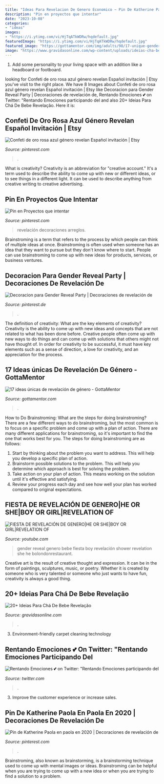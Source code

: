 ```yaml
---
title: "Ideas Para Revelacion De Genero Economico ~ Pin De Katherine Paola En Paola En 2020"
description: "Pin en proyectos que intentar"
date: "2023-10-08"
categories:
- "ideas"
images:
- "https://i.ytimg.com/vi/HjTqATkWDRw/hqdefault.jpg"
featuredImage: "https://i.ytimg.com/vi/HjTqATkWDRw/hqdefault.jpg"
featured_image: "https://gottamentor.com/img/adults/98/17-unique-gender-reveal-ideas-2.jpg"
image: "https://www.gravidasonline.com/wp-content/uploads/ideias-cha-bebe-revelacao-2.jpg"
---
```



1. Add some personality to your living space with an addition like a headboard or footboard.

	

		
looking for Confeti de oro rosa azul género revelan Español invitación | Etsy you've visit to the right place. We have 8 Images about Confeti de oro rosa azul género revelan Español invitación | Etsy like Decoracion para Gender Reveal Party | Decoraciones de revelación de, Rentando Emociones 💕 on Twitter: &quot;Rentando Emociones participando del and also 20+ Ideias Para Chá De Bebe Revelação. Here it is:
		
    
## Confeti De Oro Rosa Azul Género Revelan Español Invitación | Etsy

<img loading=lazy src="https://i.pinimg.com/originals/45/78/06/457806d0412b84c01e2c27db7a2166e3.jpg" onerror="this.onerror=null;this.src='https://tse2.mm.bing.net/th?id=OIP.yyUP8JJH1HgmNWxW-7bvFgHaKX&amp;pid=15.1';" alt="Confeti de oro rosa azul género revelan Español invitación | Etsy">

_Source: pinterest.com_

>. 

	

What is creativity?
Creativity is an abbreviation for "creative account." It's a term used to describe the ability to come up with new or different ideas, or to see things in a different light. It can be used to describe anything from creative writing to creative advertising.

    
## Pin En Proyectos Que Intentar

<img loading=lazy src="https://i.pinimg.com/originals/e4/b5/a4/e4b5a44e981e54b25ea39ea8019c9d5a.jpg" onerror="this.onerror=null;this.src='https://tse2.mm.bing.net/th?id=OIP.-prxlNnQFdsK75Yy0TZqhwAAAA&amp;pid=15.1';" alt="Pin en Proyectos que intentar">

_Source: pinterest.com_

>revelación decoraciones arreglos. 

	

Brainstroming is a term that refers to the process by which people can think of multiple ideas at once. Brainstroming is often used when someone has an idea that they want to pursue but they don't know where to start. People can use brainstroming to come up with new ideas for products, services, or business ventures.

    
## Decoracion Para Gender Reveal Party | Decoraciones De Revelación De

<img loading=lazy src="https://i.pinimg.com/736x/57/ac/bf/57acbfb236c9ae8acbc3b4da32accaf0.jpg" onerror="this.onerror=null;this.src='https://tse3.mm.bing.net/th?id=OIP.XVsw9f9Cbkn-CT6fHPx0zQHaH5&amp;pid=15.1';" alt="Decoracion para Gender Reveal Party | Decoraciones de revelación de">

_Source: pinterest.de_

>. 

	

The definition of creativity: What are the key elements of creativity?
Creativity is the ability to come up with new ideas and concepts that are not related to what has been done before. Creative people often come up with new ways to do things and can come up with solutions that others might not have thought of. In order for creativity to be successful, it must have key elements such as a sense of direction, a love for creativity, and an appreciation for the process.

    
## 17 Ideas únicas De Revelación De Género - GottaMentor

<img loading=lazy src="https://gottamentor.com/img/adults/98/17-unique-gender-reveal-ideas-2.jpg" onerror="this.onerror=null;this.src='https://tse2.mm.bing.net/th?id=OIP.XFcczkSPabu2KFV8wxS2HQHaEP&amp;pid=15.1';" alt="17 ideas únicas de revelación de género - GottaMentor">

_Source: gottamentor.com_

>. 

	

How to Do Brainstroming: What are the steps for doing brainstroming?
There are a few different ways to do brainstroming, but the most common is to focus on a specific problem and come up with a plan of action. There are many different applications for brainstroming, so it's important to find the one that works best for you. The steps for doing brainstroming are as follows: 
1. Start by thinking about the problem you want to address. This will help you develop a specific plan of action.
2. Brainstorm possible solutions to the problem. This will help you determine which approach is best for solving the problem.
3. Take action on your plan of action. This means working on the solution until it's effective and satisfying. 
4. Review your progress each day and see how well your plan has worked compared to original expectations.

    
## FIESTA DE REVELACIÓN DE GENERO|HE OR SHE|BOY OR GIRL|REVELATION OF

<img loading=lazy src="https://i.ytimg.com/vi/HjTqATkWDRw/hqdefault.jpg" onerror="this.onerror=null;this.src='https://tse2.mm.bing.net/th?id=OIP.U90yuvErkJuJZry5TiObdwHaFj&amp;pid=15.1';" alt="FIESTA DE REVELACIÓN DE GENERO|HE OR SHE|BOY OR GIRL|REVELATION OF">

_Source: youtube.com_

>gender reveal genero bebe fiesta boy revelación shower revelation she he bolondonrestaurant. 

	

Creative art is the result of creative thought and expression. It can be in the form of paintings, sculptures, music, or poetry. Whether it is created by someone who is very talented or someone who just wants to have fun, creativity is always a good thing.

    
## 20+ Ideias Para Chá De Bebe Revelação

<img loading=lazy src="https://www.gravidasonline.com/wp-content/uploads/ideias-cha-bebe-revelacao-2.jpg" onerror="this.onerror=null;this.src='https://tse3.mm.bing.net/th?id=OIP.1gu955oKf4WNuqiXF7p2_AHaLH&amp;pid=15.1';" alt="20+ Ideias Para Chá De Bebe Revelação">

_Source: gravidasonline.com_

>. 

	

3. Environment-friendly carpet cleaning technology 

    
## Rentando Emociones 💕 On Twitter: &quot;Rentando Emociones Participando Del

<img loading=lazy src="https://pbs.twimg.com/media/DhZ33aDW0AApqOj.jpg:large" onerror="this.onerror=null;this.src='https://tse3.mm.bing.net/th?id=OIP.QEWQJtP-hIWIFJGUoat8xgHaHa&amp;pid=15.1';" alt="Rentando Emociones 💕 on Twitter: &quot;Rentando Emociones participando del">

_Source: twitter.com_

>. 

	

3. Improve the customer experience or increase sales.

    
## Pin De Katherine Paola En Paola En 2020 | Decoraciones De Revelación De

<img loading=lazy src="https://i.pinimg.com/originals/97/6d/f8/976df877f628f1322795d2a4b733fc69.jpg" onerror="this.onerror=null;this.src='https://tse2.mm.bing.net/th?id=OIP.NG2gNr3tvfYkCALKeHahaAHaHa&amp;pid=15.1';" alt="Pin de Katherine Paola en paola en 2020 | Decoraciones de revelación de">

_Source: pinterest.com_

>. 

	

Brainstroming, also known as brainstorming, is a brainstorming technique used to come up with mental images or ideas. Brainstroming can be helpful when you are trying to come up with a new idea or when you are trying to find a solution to a problem.

